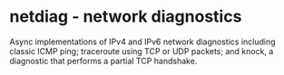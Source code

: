 # netdiag - network diagnostics

Async implementations of IPv4 and IPv6 network diagnostics including
classic ICMP ping; traceroute using TCP or UDP packets; and knock, a
diagnostic that performs a partial TCP handshake.
